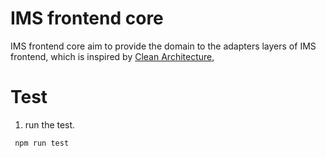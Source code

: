 # IMS frontend core
IMS frontend core aim to provide the domain to the adapters layers of IMS frontend, which is inspired by [Clean Architecture](https://dev.to/bespoyasov/clean-architecture-on-frontend-4311),
# Test
1. run the test.
```
 npm run test
```